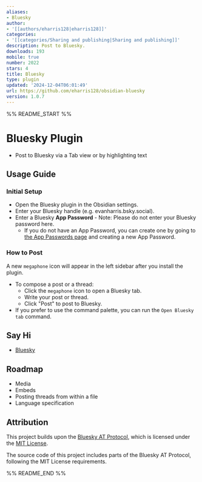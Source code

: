 ```yaml
---
aliases:
- Bluesky
author:
- '[[authors/eharris128|eharris128]]'
categories:
- '[[categories/Sharing and publishing|Sharing and publishing]]'
description: Post to Bluesky.
downloads: 193
mobile: true
number: 2022
stars: 4
title: Bluesky
type: plugin
updated: '2024-12-04T06:01:49'
url: https://github.com/eharris128/obsidian-bluesky
version: 1.0.7
---
```


%% README_START %%

# Bluesky Plugin
- Post to Bluesky via a Tab view or by highlighting text

## Usage Guide

### Initial Setup
- Open the Bluesky plugin in the Obsidian settings.
- Enter your Bluesky handle (e.g. evanharris.bsky.social).
- Enter a Bluesky <b>App Password</b> - Note: Please do not enter your Bluesky password here.
    - If you do not have an App Password, you can create one by going to [the App Passwords page](https://bsky.app/settings/app-passwords) and creating a new App Password.

### How to Post

A new `megaphone` icon will appear in the left sidebar after you install the plugin.

- To compose a post or a thread: 
    - Click the `megaphone` icon to open a Bluesky tab.
    - Write your post or thread.
    - Click "Post" to post to Bluesky.
- If you prefer to use the command palette, you can run the `Open Bluesky tab` command.

## Say Hi
- [Bluesky](https://bsky.app/profile/evanharris.bsky.social)

## Roadmap
- Media
- Embeds
- Posting threads from within a file
- Language specification

## Attribution

This project builds upon the [Bluesky AT Protocol](https://github.com/bluesky-social/atproto), which is licensed under the [MIT License](https://opensource.org/licenses/MIT).

The source code of this project includes parts of the Bluesky AT Protocol, following the MIT License requirements.


%% README_END %%